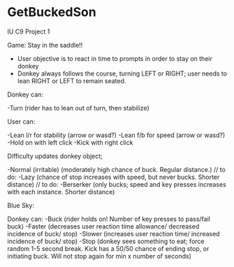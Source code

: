 # GetBuckedSon
IU C9 Project 1


Game: Stay in the saddle!! 
- User objective is to react in time to prompts in order to stay on their donkey 
- Donkey always follows the course, turning LEFT or RIGHT; user needs to lean RIGHT or LEFT to remain seated.

 

Donkey can:  

-Turn (rider has to lean out of turn, then stabilize) 


 

User can: 

-Lean l/r for stability (arrow or wasd?) 
-Lean f/b for speed (arrow or wasd?) 
-Hold on with left click 
-Kick with right click 
 

Difficulty updates donkey object; 

-Normal (irritable) (moderately high chance of buck. Regular distance.) 
// to do: -Lazy (chance of stop increases with speed, but never bucks. Shorter distance) 
// to do: -Berserker (only bucks; speed and key presses increases with each instance. Shorter distance) 



Blue Sky:
 
Donkey can:
-Buck (rider holds on! Number of key presses to pass/fail buck) 
-Faster (decreases user reaction time allowance/ decreased incidence of buck/ stop) 
-Slower (increases user reaction time/ increased incidence of buck/ stop) 
-Stop (donkey sees something to eat; force random 1-5 second break. Kick has a 50/50 chance of ending stop, or initiating buck. Will not stop again for min x number of seconds) 